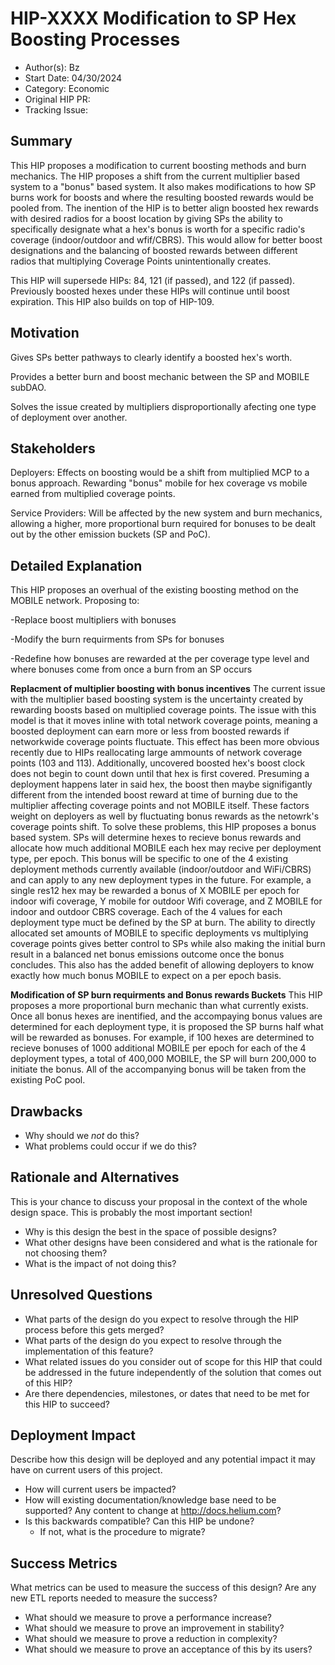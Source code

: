 # HIP-XXXX Modification to SP Hex Boosting Processes

- Author(s): Bz
- Start Date: 04/30/2024
- Category: Economic
- Original HIP PR: <!-- leave this empty; maintainer will fill in ID of this pull request -->
- Tracking Issue: <!-- leave this empty; maintainer will create a discussion issue -->

## Summary

This HIP proposes a modification to current boosting methods and burn mechanics. The HIP proposes a shift from the current multiplier based system to a "bonus" based system. It also makes modifications to how SP burns work for boosts and where the resulting boosted rewards would be pooled from.
The inention of the HIP is to better align boosted hex rewards with desired radios for a boost location by giving SPs the ability to specifically designate what a hex's bonus is worth for a specific radio's coverage (indoor/outdoor and wfif/CBRS). This would allow for better boost designations and the balancing of boosted rewards between different radios that multiplying Coverage Points unintentionally creates.

This HIP will supersede HIPs: 84, 121 (if passed), and 122 (if passed). Previously boosted hexes under these HIPs will continue until boost expiration. This HIP also builds on top of HIP-109.

<!-- Read the content requests in all sections before starting to write any section. -->

## Motivation

Gives SPs better pathways to clearly identify a boosted hex's worth.

Provides a better burn and boost mechanic between the SP and MOBILE subDAO.

Solves the issue created by multipliers disproportionally afecting one type of deployment over another.

## Stakeholders

Deployers: Effects on boosting would be a shift from multiplied MCP to a bonus approach. Rewarding "bonus" mobile for hex coverage vs mobile earned from multiplied coverage points.

Service Providers: Will be affected by the new system and burn mechanics, allowing a higher, more proportional burn required for bonuses to be dealt out by the other emission buckets (SP and PoC).

## Detailed Explanation

This HIP proposes an overhual of the existing boosting method on the MOBILE network. Proposing to: 
 
  -Replace boost multipliers with bonuses

  -Modify the burn requirments from SPs for bonuses

  -Redefine how bonuses are rewarded at the per coverage type level and where bonuses come from once a burn from an SP occurs


**Replacment of multiplier boosting with bonus incentives**
The current issue with the multiplier based boosting system is the uncertainty created by rewarding boosts based on multiplied coverage points. The issue with this model is that it moves inline with total network coverage points, meaning a boosted deployment can earn more or less from boosted rewards if networkwide coverage points fluctuate. This effect has been more obvious recently due to HIPs reallocating large ammounts of network coverage points (103 and 113). Additionally, uncovered boosted hex's boost clock does not begin to count down until that hex is first covered. Presuming a deployment happens later in said hex, the boost then maybe signifigantly different from the intended boost reward at time of burning due to the multiplier affecting coverage points and not MOBILE itself. These factors weight on deployers as well by fluctuating bonus rewards as the netowrk's coverage points shift. 
To solve these problems, this HIP proposes a bonus based system. SPs will determine hexes to recieve bonus rewards and allocate how much additional MOBILE each hex may recive per deployment type, per epoch. This bonus will be specific to one of the 4 existing deployment methods currently available (indoor/outdoor and WiFi/CBRS) and can apply to any new deployment types in the future. For example, a single res12 hex may be rewarded a bonus of X MOBILE per epoch for indoor wifi coverage, Y mobile for outdoor Wifi coverage, and Z MOBILE for indoor and outdoor CBRS coverage. Each of the 4 values for each deployment type muct be defined by the SP at burn. The ability to directly allocated set amounts of MOBILE to specific deployments vs multiplying coverage points gives better control to SPs while also making the initial burn result in a balanced net bonus emissions outcome once the bonus concludes. This also has the added benefit of allowing deployers to know exactly how much bonus MOBILE to expect on a per epoch basis.

**Modification of SP burn requirments and Bonus rewards Buckets**
This HIP proposes a more proportional burn mechanic than what currently exists. Once all bonus hexes are inentified, and the accompaying bonus values are determined for each deployment type, it is proposed the SP burns half what will be rewarded as bonuses. For example, if 100 hexes are determined to recieve bonuses of 1000 additional MOBILE per epoch for each of the 4 deployment types, a total of 400,000 MOBILE, the SP will burn 200,000 to initiate the bonus. All of the accompanying bonus will be taken from the existing PoC pool. 



## Drawbacks

- Why should we _not_ do this?
- What problems could occur if we do this?

## Rationale and Alternatives

This is your chance to discuss your proposal in the context of the whole design space. This is
probably the most important section!

- Why is this design the best in the space of possible designs?
- What other designs have been considered and what is the rationale for not choosing them?
- What is the impact of not doing this?

## Unresolved Questions

- What parts of the design do you expect to resolve through the HIP process before this gets merged?
- What parts of the design do you expect to resolve through the implementation of this feature?
- What related issues do you consider out of scope for this HIP that could be addressed in the
  future independently of the solution that comes out of this HIP?
- Are there dependencies, milestones, or dates that need to be met for this HIP to succeed?

## Deployment Impact

Describe how this design will be deployed and any potential impact it may have on current users of
this project.

- How will current users be impacted?
- How will existing documentation/knowledge base need to be supported? Any content to change at
  <http://docs.helium.com>?
- Is this backwards compatible? Can this HIP be undone?
  - If not, what is the procedure to migrate?

## Success Metrics

What metrics can be used to measure the success of this design? Are any new ETL reports needed to
measure the success?

- What should we measure to prove a performance increase?
- What should we measure to prove an improvement in stability?
- What should we measure to prove a reduction in complexity?
- What should we measure to prove an acceptance of this by its users?
